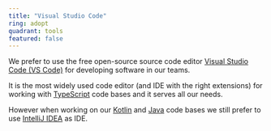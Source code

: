 ```yaml
---
title: "Visual Studio Code"
ring: adopt
quadrant: tools
featured: false
---
```


We prefer to use the free open-source source code editor <a href="https://code.visualstudio.com/">Visual Studio Code (VS Code)</a> for developing software in our teams.

It is the most widely used code editor (and IDE with the right extensions) for working with <a href="typescript.html">TypeScript</a> code bases and it serves all our needs.

However when working on our <a href="kotlin.html">Kotlin</a> and <a href="java.html">Java</a> code bases we still prefer to use <a href="https://www.jetbrains.com/idea/">IntelliJ IDEA</a> as IDE.